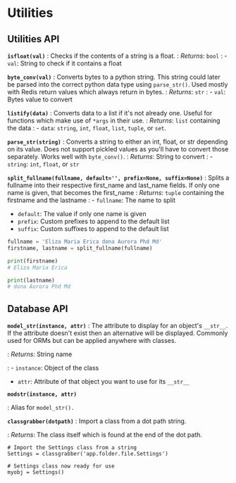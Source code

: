Utilities
=========

Utilities API
-------------

**`isfloat(val)`**
: Checks if the contents of a string is a float.
: *Returns*: `bool`
: - `val`: String to check if it contains a float

**`byte_conv(val)`**
: Converts bytes to a python string. This string could later be parsed into the correct
      python data type using `parse_str()`. Used mostly with Redis return values which always return in
      bytes.
: *Returns*: `str`
: - `val`: Bytes value to convert

**`listify(data)`**
: Converts data to a list if it's not already one. Useful for functions which make use of `*args` in their use.
: *Returns*: `list` containing the data
: - `data`: `string`, `int`, `float`, `list`, `tuple`, or `set`.

**`parse_str(string)`**
: Converts a string to either an int, float, or str depending on its value. Does not support
 pickled values as you'll have to convert those separately. Works well with `byte_conv()`.
: *Returns*: String to convert
: - `string`: `int`, `float`, or `str`

**`split_fullname(fullname, default='', prefix=None, suffix=None)`**
: Splits a fullname into their respective first_name and last_name fields.
      If only one name is given, that becomes the first_name
: *Returns*: `tuple` containing the firstname and the lastname
: - `fullname`: The name to split
- `default`: The value if only one name is given
- `prefix`: Custom prefixes to append to the default list
- `suffix`: Custom suffixes to append to the default list

```python
fullname = 'Eliza Maria Erica dona Aurora Phd Md'
firstname, lastname = split_fullname(fullname)

print(firstname)
# Eliza Maria Erica

print(lastname)
# dona Aurora Phd Md
```

Database API
------------

**`model_str(instance, attr)`**
: The attribute to display for an object's `__str__`. If the attribute doesn't exist then an
 alternative will be displayed. Commonly used for ORMs but can be applied anywhere with classes.

: *Returns*: String name

: - `instance`: Object of the class
- `attr`: Attribute of that object you want to use for its `__str__`

**`modstr(instance, attr)`**

: Alias for `model_str().`

**`classgrabber(dotpath)`**
: Import a class from a dot path string.
      
: *Returns*: The class itself which is found at the end of the dot path.

```
# Import the Settings class from a string
Settings = classgrabber('app.folder.file.Settings')

# Settings class now ready for use
myobj = Settings()
```

